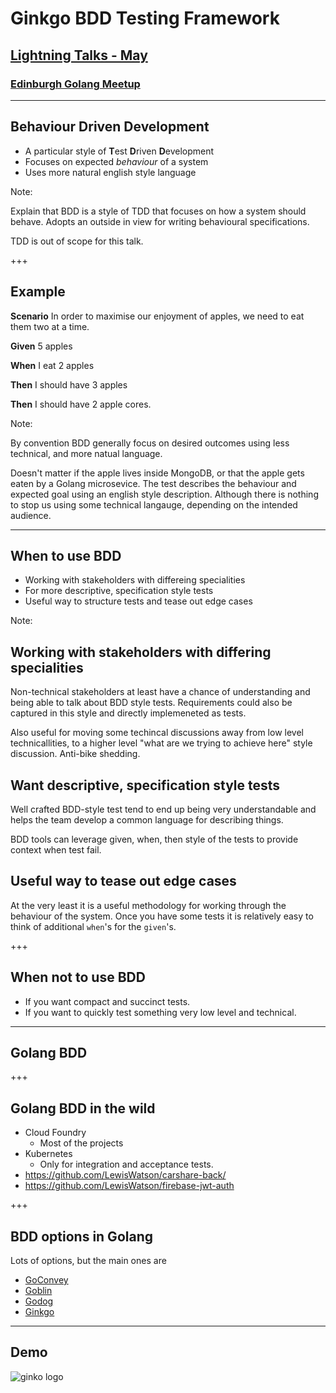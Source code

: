 # Ginkgo BDD Testing Framework

## [Lightning Talks - May](https://www.meetup.com/Edinburgh-Golang-meetup/events/239797718/)

### [Edinburgh Golang Meetup](https://www.meetup.com/Edinburgh-Golang-meetup)

---

## Behaviour Driven Development

- A particular style of **T**est **D**riven **D**evelopment
- Focuses on expected *behaviour* of a system
- Uses more natural english style language

Note:

Explain that BDD is a style of TDD that focuses on how a system should behave. Adopts an outside in view for writing behavioural specifications.

TDD is out of scope for this talk.

+++

## Example

**Scenario** In order to maximise our enjoyment of apples, we need to eat them two at a time.

**Given** 5 apples

**When** I eat 2 apples

**Then** I should have 3 apples

**Then** I should have 2 apple cores.

Note:

By convention BDD generally focus on desired outcomes using less technical, and more natual language.

Doesn't matter if the apple lives inside MongoDB, or that the apple gets eaten by a Golang microsevice. The test describes the behaviour and expected goal using an english style description. Although there is nothing to stop us using some technical langauge, depending on the intended audience.

---

## When to use BDD

- Working with stakeholders with differeing specialities
- For more descriptive, specification style tests
- Useful way to structure tests and tease out edge cases

Note:

## Working with stakeholders with differing specialities

Non-technical stakeholders at least have a chance of understanding and being able to talk about BDD style tests. Requirements could also be captured in this style and directly implemeneted as tests.

Also useful for moving some techincal discussions away from low level technicallities, to a higher level "what are we trying to achieve here" style discussion. Anti-bike shedding.

## Want descriptive, specification style tests

Well crafted BDD-style test tend to end up being very understandable and helps the team develop a common language for describing things.

BDD tools can leverage given, when, then style of the tests to provide context when test fail.

## Useful way to tease out edge cases

At the very least it is a useful methodology for working through the behaviour of the system. Once you have some tests it is relatively easy to think of additional `when`'s for the `given`'s.

+++

## When not to use BDD

- If you want compact and succinct tests.
- If you want to quickly test something very low level and technical.

---

## Golang BDD

+++

## Golang BDD in the wild

- Cloud Foundry
  - Most of the projects
- Kubernetes
  - Only for integration and acceptance tests.
- https://github.com/LewisWatson/carshare-back/
- https://github.com/LewisWatson/firebase-jwt-auth

+++

## BDD options in Golang

Lots of options, but the main ones are

- [GoConvey](http://goconvey.co/)
- [Goblin](https://github.com/franela/goblin)
- [Godog](https://data-dog.github.io/godog/)
- [Ginkgo](https://onsi.github.io/ginkgo/)

--- 

## Demo

![ginko logo](https://onsi.github.io/ginkgo/images/ginkgo.png)